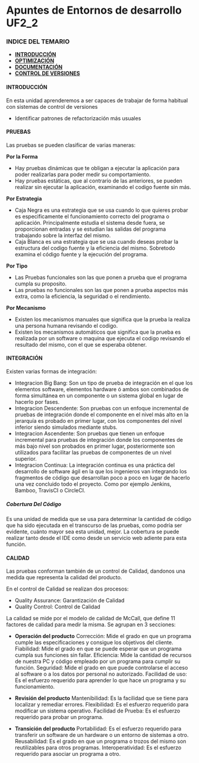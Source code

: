 # Apuntes de Entornos de desarrollo UF2_2

### INDICE DEL TEMARIO

 - [**INTRODUCCIÓN**](https://github.com/MarwanFCT/Apuntes_UF2_2/blob/main/README.md#introducci%C3%B3n)
 - [**OPTIMIZACIÓN**](https://github.com/MarwanFCT/Apuntes_UF2_1/blob/main/README.md#pruebas)
 - [**DOCUMENTACIÓN**](https://github.com/MarwanFCT/Apuntes_UF2_1/blob/main/README.md#integraci%C3%B3n)
 - [**CONTROL DE VERSIONES**](https://github.com/MarwanFCT/Apuntes_UF2_1/blob/main/README.md#calidad)


#### INTRODUCCIÓN

En esta unidad aprenderemos a ser capaces de trabajar de forma habitual con sistemas de control de versiones
- Identificar patrones de refactorización más usuales

#### PRUEBAS

Las pruebas se pueden clasificar de varias maneras:

**Por la Forma**
- Hay pruebas dinámicas que te obligan a ejecutar la aplicación para poder realizarlas para poder medir su comportamiento.
- Hay pruebas estáticas, que al contrario de las anteriores, se pueden realizar sin ejecutar la aplicación, examinando el codigo fuente sin más.

**Por Estrategia**
- Caja Negra es una estrategia que se usa cuando lo que quieres probar es especificamente el funcionamiento correcto del programa o aplicación.
  Principalmente estudia el sistema desde fuera, se proporcionan entradas y se estudian las salidas del programa trabajando sobre la interfaz del mismo.
- Caja Blanca es una estrategia que se usa cuando deseas probar la estructura del codigo fuente y la eficiencia del mismo.
  Sobretodo examina el código fuente y la ejecución del programa.

**Por Tipo**
- Las Pruebas funcionales son las que ponen a prueba que el programa cumpla su proposito.
- Las pruebas no funcionales son las que ponen a prueba aspectos más extra, como la eficiencia, la seguridad o el rendimiento.

**Por Mecanismo**
- Existen los mecanismos manuales que significa que la prueba la realiza una persona humana revisando el codigo.
- Existen los mecanismos automáticos que significa que la prueba es realizada por un software o maquina que ejecuta el codigo revisando el resultado del mismo, con el que se esperaba obtener.

#### INTEGRACIÓN

Existen varias formas de integración:

- Integracion Big Bang: Son un tipo de prueba de integración en el que los elementos software, elementos hardware ó ambos son combinados de forma simultánea en un componente o un sistema global en lugar de hacerlo por fases.
- Integracion Descendente: Son pruebas con un enfoque incremental de pruebas de integración donde el componente en el nivel más alto en la jerarquía es probado en primer lugar, con los componentes del nivel inferior siendo simulados mediante stubs.
- Integracion Ascendente: Son pruebas que tienen un enfoque incremental para pruebas de integración donde los componentes de más bajo nivel son probados en primer lugar, posteriormente son utilizados para facilitar las pruebas de componentes de un nivel superior. 
- Integracion Continua: La integración continua es una práctica del desarrollo de software ágil en la que los ingenieros van integrando los fragmentos de código que desarrollan poco a poco en lugar de hacerlo una vez concluido todo el proyecto. Como por ejemplo Jenkins, Bamboo, TravisCI o CircleCI.

##### Cobertura Del Código

Es una unidad de medida que se usa para determinar la cantidad de código que ha sido ejecutada en el transcurso de las pruebas, como podría ser evidente, cuánto mayor sea esta unidad, mejor. La cobertura se puede realizar tanto desde el IDE como desde un servicio web adiente para esta función.

#### CALIDAD

Las pruebas conforman también de un control de Calidad, dandonos una medida que representa la calidad del producto.

En el control de Calidad se realizan dos procesos:

- Quality Assurance: Garantización de Calidad
- Quality Control: Control de Calidad

La calidad se mide por el modelo de calidad de McCall, que define 11 factores de calidad para medir la misma.
Se agrupan en 3 secciones:

- **Operación del producto**
Corrección: Mide el grado en que un programa cumple las especificaciones y consigue los objetivos del cliente.
Fiabilidad: Mide el grado en que se puede esperar que un programa cumpla sus funciones sin fallar.
Eficiencia: Mide la cantidad de recursos de nuestra PC y código empleado por un programa para cumplir su función.
Seguridad: Mide el grado en que puede controlarse el acceso al software o a los datos por personal no autorizado.
Facilidad de uso: Es el esfuerzo requerido para aprender lo que hace un programa y su funcionamiento.

- **Revisión del producto**
Mantenibilidad: Es la facilidad que se tiene para localizar y remediar errores.
Flexibilidad: Es el esfuerzo requerido para modificar un sistema operativo.
Facilidad de Prueba: Es el esfuerzo requerido para probar un programa.

- **Transición del producto**
Portabilidad: Es el esfuerzo requerido para transferir un software de un hardware o un entorno de sistemas a otro.
Reusabilidad: Es el grado en que un programa o trozos del mismo son reutilizables para otros programas.
Interoperatividad: Es el esfuerzo requerido para asociar un programa a otro.
